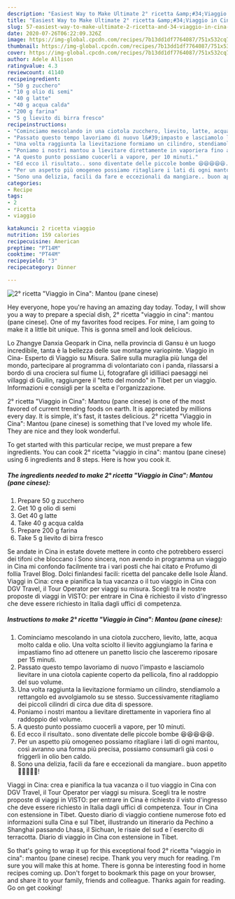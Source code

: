 ```yaml
---
description: "Easiest Way to Make Ultimate 2° ricetta &amp;#34;Viaggio in Cina&amp;#34;: Mantou (pane cinese)"
title: "Easiest Way to Make Ultimate 2° ricetta &amp;#34;Viaggio in Cina&amp;#34;: Mantou (pane cinese)"
slug: 57-easiest-way-to-make-ultimate-2-ricetta-and-34-viaggio-in-cina-and-34-mantou-pane-cinese
date: 2020-07-26T06:22:09.326Z
image: https://img-global.cpcdn.com/recipes/7b13dd1df7764087/751x532cq70/2-ricetta-viaggio-in-cina-mantou-pane-cinese-recipe-main-photo.jpg
thumbnail: https://img-global.cpcdn.com/recipes/7b13dd1df7764087/751x532cq70/2-ricetta-viaggio-in-cina-mantou-pane-cinese-recipe-main-photo.jpg
cover: https://img-global.cpcdn.com/recipes/7b13dd1df7764087/751x532cq70/2-ricetta-viaggio-in-cina-mantou-pane-cinese-recipe-main-photo.jpg
author: Adele Allison
ratingvalue: 4.3
reviewcount: 41140
recipeingredient:
- "50 g zucchero"
- "10 g olio di semi"
- "40 g latte"
- "40 g acqua calda"
- "200 g farina"
- "5 g lievito di birra fresco"
recipeinstructions:
- "Cominciamo mescolando in una ciotola zucchero, lievito, latte, acqua molto calda e olio. Una volta sciolto il lievito aggiungiamo la farina e impastiamo fino ad ottenere un panetto liscio che lasceremo riposare per 15 minuti."
- "Passato questo tempo lavoriamo di nuovo l&#39;impasto e lasciamolo lievitare in una ciotola capiente coperto da pellicola, fino al raddoppio del suo volume."
- "Una volta raggiunta la lievitazione formiamo un cilindro, stendiamolo a rettangolo ed avvolgiamolo su se stesso. Successivamente ritagliamo dei piccoli cilindri di circa due dita di spessore."
- "Poniamo i nostri mantou a lievitare direttamente in vaporiera fino al raddoppio del volume."
- "A questo punto possiamo cuocerli a vapore, per 10 minuti."
- "Ed ecco il risultato.. sono diventate delle piccole bombe 😆😆😆😆😆."
- "Per un aspetto più omogeneo possiamo ritagliare i lati di ogni mantou, così avranno una forma più precisa, possiamo consumarli già così o friggerli in olio ben caldo."
- "Sono una delizia, facili da fare e eccezionali da mangiare.. buon appetito 🌻🌻🌻🌻🌻!"
categories:
- Recipe
tags:
- 2
- ricetta
- viaggio

katakunci: 2 ricetta viaggio 
nutrition: 159 calories
recipecuisine: American
preptime: "PT14M"
cooktime: "PT44M"
recipeyield: "3"
recipecategory: Dinner

---
```



![2° ricetta &#34;Viaggio in Cina&#34;: Mantou (pane cinese)](https://img-global.cpcdn.com/recipes/7b13dd1df7764087/751x532cq70/2-ricetta-viaggio-in-cina-mantou-pane-cinese-recipe-main-photo.jpg)

Hey everyone, hope you're having an amazing day today. Today, I will show you a way to prepare a special dish, 2° ricetta &#34;viaggio in cina&#34;: mantou (pane cinese). One of my favorites food recipes. For mine, I am going to make it a little bit unique. This is gonna smell and look delicious.

Lo Zhangye Danxia Geopark in Cina, nella provincia di Gansu è un luogo incredibile, tanta è la bellezza delle sue montagne variopinte. Viaggio in Cina- Esperto di Viaggio su Misura. Salire sulla muraglia più lunga del mondo, partecipare al programma di volontariato con i panda, rilassarsi a bordo di una crociera sul fiume Li, fotografare gli idilliaci paesaggi nei villaggi di Guilin, raggiungere il &#34;tetto del mondo&#34; in Tibet per un viaggio. Informazioni e consigli per la scelta e l&#39;organizzazione.

2° ricetta &#34;Viaggio in Cina&#34;: Mantou (pane cinese) is one of the most favored of current trending foods on earth. It is appreciated by millions every day. It is simple, it's fast, it tastes delicious. 2° ricetta &#34;Viaggio in Cina&#34;: Mantou (pane cinese) is something that I've loved my whole life. They are nice and they look wonderful.


To get started with this particular recipe, we must prepare a few ingredients. You can cook 2° ricetta &#34;viaggio in cina&#34;: mantou (pane cinese) using 6 ingredients and 8 steps. Here is how you cook it.

<!--inarticleads1-->

##### The ingredients needed to make 2° ricetta &#34;Viaggio in Cina&#34;: Mantou (pane cinese):

1. Prepare 50 g zucchero
1. Get 10 g olio di semi
1. Get 40 g latte
1. Take 40 g acqua calda
1. Prepare 200 g farina
1. Take 5 g lievito di birra fresco


Se andate in Cina in estate dovete mettere in conto che potrebbero esserci dei tifoni che bloccano i Sono sincera, non avendo in programma un viaggio in Cina mi confondo facilmente tra i vari posti che hai citato e Profumo di follia Travel Blog. Dolci finlandesi facili: ricetta del pancake delle Isole Åland. Viaggi in Cina: crea e pianifica la tua vacanza o il tuo viaggio in Cina con DGV Travel, il Tour Operator per viaggi su misura. Scegli tra le nostre proposte di viaggi in VISTO: per entrare in Cina è richiesto il visto d&#39;ingresso che deve essere richiesto in Italia dagli uffici di competenza. 

<!--inarticleads2-->

##### Instructions to make 2° ricetta &#34;Viaggio in Cina&#34;: Mantou (pane cinese):

1. Cominciamo mescolando in una ciotola zucchero, lievito, latte, acqua molto calda e olio. Una volta sciolto il lievito aggiungiamo la farina e impastiamo fino ad ottenere un panetto liscio che lasceremo riposare per 15 minuti.
1. Passato questo tempo lavoriamo di nuovo l&#39;impasto e lasciamolo lievitare in una ciotola capiente coperto da pellicola, fino al raddoppio del suo volume.
1. Una volta raggiunta la lievitazione formiamo un cilindro, stendiamolo a rettangolo ed avvolgiamolo su se stesso. Successivamente ritagliamo dei piccoli cilindri di circa due dita di spessore.
1. Poniamo i nostri mantou a lievitare direttamente in vaporiera fino al raddoppio del volume.
1. A questo punto possiamo cuocerli a vapore, per 10 minuti.
1. Ed ecco il risultato.. sono diventate delle piccole bombe 😆😆😆😆😆.
1. Per un aspetto più omogeneo possiamo ritagliare i lati di ogni mantou, così avranno una forma più precisa, possiamo consumarli già così o friggerli in olio ben caldo.
1. Sono una delizia, facili da fare e eccezionali da mangiare.. buon appetito 🌻🌻🌻🌻🌻!


Viaggi in Cina: crea e pianifica la tua vacanza o il tuo viaggio in Cina con DGV Travel, il Tour Operator per viaggi su misura. Scegli tra le nostre proposte di viaggi in VISTO: per entrare in Cina è richiesto il visto d&#39;ingresso che deve essere richiesto in Italia dagli uffici di competenza. Tour in Cina con estensione in Tibet. Questo diario di viaggio contiene numerose foto ed informazioni sulla Cina e sul Tibet, illustrando un itinerario da Pechino a Shanghai passando Lhasa, il Sichuan, le risaie del sud e l´esercito di terracotta. Diario di viaggio in Cina con estensione in Tibet. 

So that's going to wrap it up for this exceptional food 2° ricetta &#34;viaggio in cina&#34;: mantou (pane cinese) recipe. Thank you very much for reading. I'm sure you will make this at home. There is gonna be interesting food in home recipes coming up. Don't forget to bookmark this page on your browser, and share it to your family, friends and colleague. Thanks again for reading. Go on get cooking!
